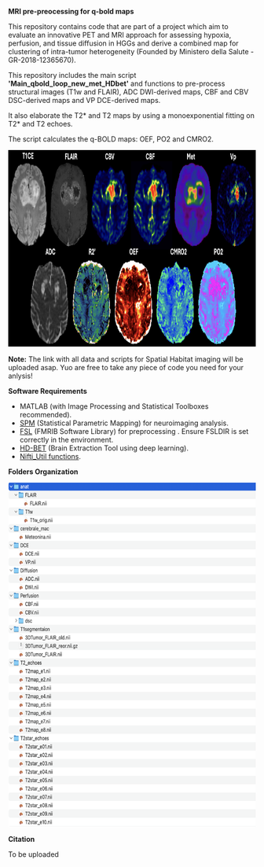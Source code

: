 **MRI pre-preocessing for q-bold maps**

This repository contains code that are part of a project which aim to evaluate an innovative PET and MRI approach for assessing hypoxia, perfusion, and tissue diffusion in HGGs and derive a combined map for clustering of intra-tumor heterogeneity (Founded by Ministero della Salute - GR-2018-12365670). 

This repository includes the main script **'Main_qbold_loop_new_met_HDbet'** and functions to pre-process structural images (T1w and FLAIR), ADC DWI-derived maps, CBF and CBV DSC-derived maps and VP DCE-derived maps.

It also elaborate the T2* and T2 maps by using a monoexponential fitting on T2* and T2 echoes.

The script calculates the q-BOLD maps: OEF, PO2 and CMRO2.

<p align="center">
<img src="https://github.com/NicoloPecco/MRI-Pre-processing-for-Q-bold-maps/blob/main/Figures/Panel.png" width="1000" height="400">
</p>


**Note:**
The link with all data and scripts for Spatial Habitat imaging will be uploaded asap.
Yuo are free to take any piece of code you need for your anlysis!

**Software Requirements**

- MATLAB (with Image Processing and Statistical Toolboxes recommended).
- [SPM](https://www.fil.ion.ucl.ac.uk/spm/) (Statistical Parametric Mapping) for neuroimaging analysis.
- [FSL](https://fsl.fmrib.ox.ac.uk/fsl/docs/#/) (FMRIB Software Library) for preprocessing .
Ensure FSLDIR is set correctly in the environment.
- [HD-BET](https://github.com/MIC-DKFZ/HD-BET) (Brain Extraction Tool using deep learning).
- [Nifti_Util functions](https://www.mathworks.com/matlabcentral/fileexchange/8797-tools-for-nifti-and-analyze-image).

**Folders Organization**

<p align="left">
<img src="https://github.com/NicoloPecco/MRI-Pre-processing-for-Q-bold-maps/blob/main/Figures/Folders_organization.png" width="580" height="700">
</p>

**Citation**

To be uploaded
